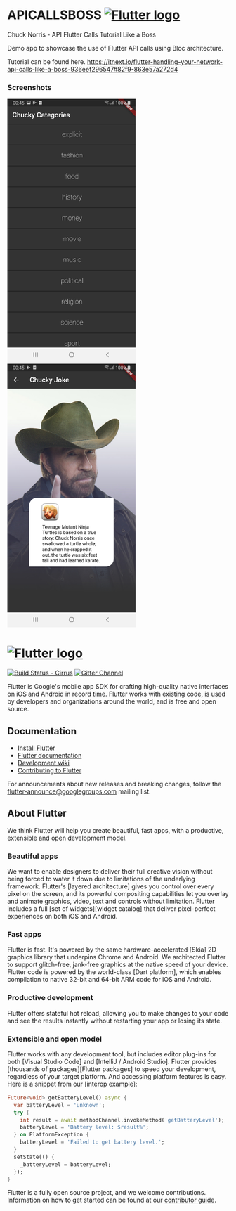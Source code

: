 # APICALLSBOSS [![Flutter logo][]][flutter.dev]

Chuck Norris - API Flutter Calls Tutorial Like a Boss

Demo app to showcase the use of Flutter API calls using Bloc architecture.

Tutorial can be found here. 
https://itnext.io/flutter-handling-your-network-api-calls-like-a-boss-936eef296547#82f9-863e57a272d4

### Screenshots

<img src="assets/screenshots/screen1.jpg" height="600em" /> <img src="assets/screenshots/screen2.jpg" height="600em" />
 
    
# [![Flutter logo][]][flutter.dev]

[![Build Status - Cirrus][]][Build status]
[![Gitter Channel][]][Gitter badge]

Flutter is Google's mobile app SDK for crafting high-quality native interfaces
on iOS and Android in record time. Flutter works with existing code, is used by
developers and organizations around the world, and is free and open source.

## Documentation

* [Install Flutter](https://flutter.dev/get-started/)
* [Flutter documentation](https://flutter.dev/docs)
* [Development wiki](https://github.com/flutter/flutter/wiki)
* [Contributing to Flutter](https://github.com/flutter/flutter/blob/master/CONTRIBUTING.md)

For announcements about new releases and breaking changes, follow the
[flutter-announce@googlegroups.com](https://groups.google.com/forum/#!forum/flutter-announce)
mailing list.

## About Flutter

We think Flutter will help you create beautiful, fast apps, with a productive,
extensible and open development model.

### Beautiful apps

We want to enable designers to deliver their full creative vision without being
forced to water it down due to limitations of the underlying framework.
Flutter's [layered architecture] gives you control over every pixel on the
screen, and its powerful compositing capabilities let you overlay and animate
graphics, video, text and controls without limitation. Flutter includes a full
[set of widgets][widget catalog] that deliver pixel-perfect experiences on both
iOS and Android.

### Fast apps

Flutter is fast. It's powered by the same hardware-accelerated [Skia] 2D
graphics library that underpins Chrome and Android. We architected Flutter to
support glitch-free, jank-free graphics at the native speed of your device.
Flutter code is powered by the world-class [Dart platform], which enables
compilation to native 32-bit and 64-bit ARM code for iOS and Android.

### Productive development

Flutter offers stateful hot reload, allowing you to make changes to your code
and see the results instantly without restarting your app or losing its state.

### Extensible and open model

Flutter works with any development tool, but includes editor plug-ins for both
[Visual Studio Code] and [IntelliJ / Android Studio]. Flutter provides
[thousands of packages][Flutter packages] to speed your development, regardless
of your target platform. And accessing platform features is easy. Here is a
snippet from our [interop example]:

```dart
Future<void> getBatteryLevel() async {
  var batteryLevel = 'unknown';
  try {
    int result = await methodChannel.invokeMethod('getBatteryLevel');
    batteryLevel = 'Battery level: $result%';
  } on PlatformException {
    batteryLevel = 'Failed to get battery level.';
  }
  setState(() {
    _batteryLevel = batteryLevel;
  });
}
```

Flutter is a fully open source project, and we welcome contributions.
Information on how to get started can be found at our
[contributor guide](CONTRIBUTING.md).

[Flutter logo]: https://flutter.dev/assets/flutter-lockup-4cb0ee072ab312e59784d9fbf4fb7ad42688a7fdaea1270ccf6bbf4f34b7e03f.svg
[flutter.dev]: https://flutter.dev
[Build Status - Cirrus]: https://api.cirrus-ci.com/github/flutter/flutter.svg
[Build status]: https://cirrus-ci.com/github/flutter/flutter/master
[Gitter Channel]: https://badges.gitter.im/flutter/flutter.svg
[Gitter badge]: https://gitter.im/flutter/flutter?utm_source=badge&utm_medium=badge&utm_campaign=pr-badge&utm_content=badge